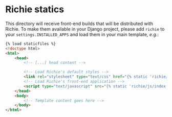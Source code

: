 # Richie statics

This directory will receive front-end builds that will be distributed with
Richie. To make them available in your Django project, please add `richie` to
your `settings.INSTALLED_APPS` and load them in your main template, _e.g._:

```html
{% load staticfiles %}
<!doctype html>
<html>
    <head>
        <!-- [...] head content -->

        <!-- Load Richie's default styles -->
        <link rel="stylesheet" type="text/css" href="{% static 'richie/css/main.css' %}">
        <!-- Load Richie's front-end application -->
        <script type="text/javascript" src="{% static 'richie/js/index.js' %}"></script>
    </head>
    <body>
        <!-- Template content goes here -->
    </body>
</html>
```
